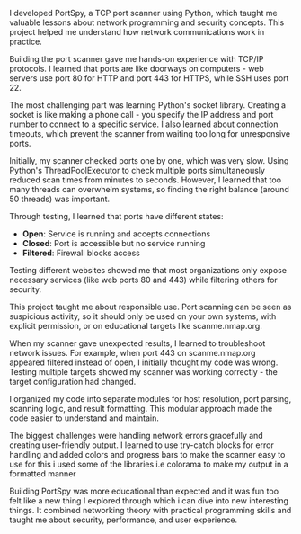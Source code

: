 

I developed PortSpy, a TCP port scanner using Python, which taught me valuable lessons about network programming and security concepts. This project helped me understand how network communications work in practice.

Building the port scanner gave me hands-on experience with TCP/IP protocols. I learned that ports are like doorways on computers - web servers use port 80 for HTTP and port 443 for HTTPS, while SSH uses port 22. 

The most challenging part was learning Python's socket library. Creating a socket is like making a phone call - you specify the IP address and port number to connect to a specific service. I also learned about connection timeouts, which prevent the scanner from waiting too long for unresponsive ports.

Initially, my scanner checked ports one by one, which was very slow. Using Python's ThreadPoolExecutor to check multiple ports simultaneously reduced scan times from minutes to seconds. However, I learned that too many threads can overwhelm systems, so finding the right balance (around 50 threads) was important.

Through testing, I learned that ports have different states:
- **Open**: Service is running and accepts connections
- **Closed**: Port is accessible but no service running
- **Filtered**: Firewall blocks access

Testing different websites showed me that most organizations only expose necessary services (like web ports 80 and 443) while filtering others for security.

This project taught me about responsible use. Port scanning can be seen as suspicious activity, so it should only be used on your own systems, with explicit permission, or on educational targets like scanme.nmap.org.

When my scanner gave unexpected results, I learned to troubleshoot network issues. For example, when port 443 on scanme.nmap.org appeared filtered instead of open, I initially thought my code was wrong. Testing multiple targets showed my scanner was working correctly - the target configuration had changed.

I organized my code into separate modules for host resolution, port parsing, scanning logic, and result formatting. This modular approach made the code easier to understand and maintain.

The biggest challenges were handling network errors gracefully and creating user-friendly output. I learned to use try-catch blocks for error handling and added colors and progress bars to make the scanner easy to use for this i used some of the libraries i.e colorama to make my output in a formatted manner 

Building PortSpy was more educational than expected and it was fun too felt like a new thing I explored through which i can dive into new interesting things. It combined networking theory with practical programming skills and taught me about security, performance, and user experience.